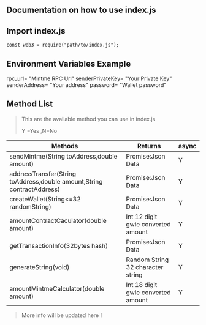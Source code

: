 ## Documentation on how to use index.js


## Import index.js
```
const web3 = require("path/to/index.js");
```

## Environment Variables Example

rpc_url= "Mintme RPC Url"
senderPrivateKey= "Your Private Key"
senderAddress= "Your address"
password= "Wallet password"

## Method List
> This are the available method you can use in index.js 
> 
> Y =Yes ,N=No
> 
|Methods|Returns|async|
|-------|-------|-----|
|sendMintme(String toAddress,double amount)|Promise:Json Data|Y|
|addressTransfer(String toAddress,double amount,String contractAddress)|Promise:Json Data|Y|
|createWallet(String<=32 randomString)|Promise:Json Data|Y|
|amountContractCaculator(double amount)|Int 12 digit gwie converted amount|Y|
|getTransactionInfo(32bytes hash)|Promise:Json Data|Y|
|generateString(void)|Random String 32 character string|Y|
|amountMintmeCalculator(double amount)|Int 18 digit gwie converted amount|Y|

> More info will be updated here ! 
